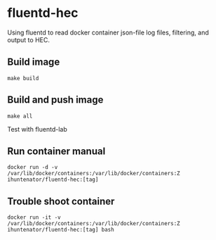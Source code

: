 # fluentd-hec

Using fluentd to read docker container json-file log files, filtering, and output to HEC.

## Build image

```
make build
```

## Build and push image

```
make all
```

Test with fluentd-lab


## Run container manual

```
docker run -d -v /var/lib/docker/containers:/var/lib/docker/containers:Z ihuntenator/fluentd-hec:[tag]
```


## Trouble shoot container

```
docker run -it -v /var/lib/docker/containers:/var/lib/docker/containers:Z ihuntenator/fluentd-hec:[tag] bash
```
